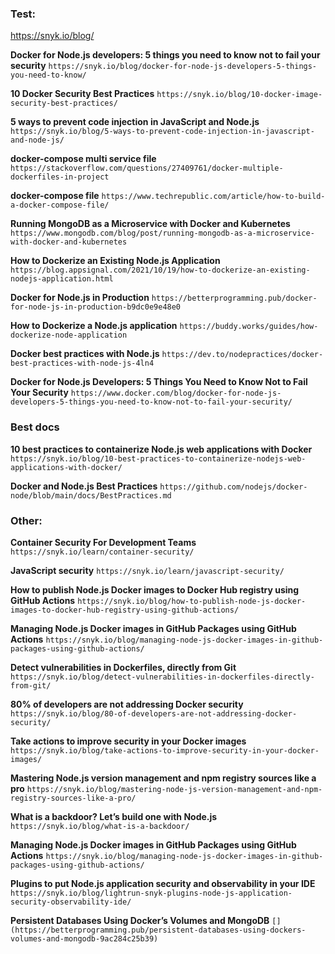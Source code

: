 ### Test:

https://snyk.io/blog/

**Docker for Node.js developers: 5 things you need to know not to fail your security**
``https://snyk.io/blog/docker-for-node-js-developers-5-things-you-need-to-know/``

**10 Docker Security Best Practices**
``https://snyk.io/blog/10-docker-image-security-best-practices/``

**5 ways to prevent code injection in JavaScript and Node.js**
``https://snyk.io/blog/5-ways-to-prevent-code-injection-in-javascript-and-node-js/``


**docker-compose multi service file**
``https://stackoverflow.com/questions/27409761/docker-multiple-dockerfiles-in-project``

**docker-compose file**
``https://www.techrepublic.com/article/how-to-build-a-docker-compose-file/``


**Running MongoDB as a Microservice with Docker and Kubernetes**
``https://www.mongodb.com/blog/post/running-mongodb-as-a-microservice-with-docker-and-kubernetes``

**How to Dockerize an Existing Node.js Application**
``https://blog.appsignal.com/2021/10/19/how-to-dockerize-an-existing-nodejs-application.html``

**Docker for Node.js in Production**
``https://betterprogramming.pub/docker-for-node-js-in-production-b9dc0e9e48e0``


**How to Dockerize a Node.js application**
``https://buddy.works/guides/how-dockerize-node-application``

**Docker best practices with Node.js**
``https://dev.to/nodepractices/docker-best-practices-with-node-js-4ln4``

**Docker for Node.js Developers: 5 Things You Need to Know Not to Fail Your Security**
``https://www.docker.com/blog/docker-for-node-js-developers-5-things-you-need-to-know-not-to-fail-your-security/``

### Best docs

**10 best practices to containerize Node.js web applications with Docker**
``https://snyk.io/blog/10-best-practices-to-containerize-nodejs-web-applications-with-docker/``

**Docker and Node.js Best Practices**
``https://github.com/nodejs/docker-node/blob/main/docs/BestPractices.md``



### Other:

**Container Security For Development Teams**
``https://snyk.io/learn/container-security/``

**JavaScript security**
``https://snyk.io/learn/javascript-security/``


**How to publish Node.js Docker images to Docker Hub registry using GitHub Actions**
``https://snyk.io/blog/how-to-publish-node-js-docker-images-to-docker-hub-registry-using-github-actions/``

**Managing Node.js Docker images in GitHub Packages using GitHub Actions**
``https://snyk.io/blog/managing-node-js-docker-images-in-github-packages-using-github-actions/``

**Detect vulnerabilities in Dockerfiles, directly from Git**
``https://snyk.io/blog/detect-vulnerabilities-in-dockerfiles-directly-from-git/``

**80% of developers are not addressing Docker security**
``https://snyk.io/blog/80-of-developers-are-not-addressing-docker-security/``

**Take actions to improve security in your Docker images**
``https://snyk.io/blog/take-actions-to-improve-security-in-your-docker-images/``

**Mastering Node.js version management and npm registry sources like a pro**
``https://snyk.io/blog/mastering-node-js-version-management-and-npm-registry-sources-like-a-pro/``

**What is a backdoor? Let’s build one with Node.js**
``https://snyk.io/blog/what-is-a-backdoor/``

**Managing Node.js Docker images in GitHub Packages using GitHub Actions**
``https://snyk.io/blog/managing-node-js-docker-images-in-github-packages-using-github-actions/``

**Plugins to put Node.js application security and observability in your IDE**
``https://snyk.io/blog/lightrun-snyk-plugins-node-js-application-security-observability-ide/``

**Persistent Databases Using Docker’s Volumes and MongoDB**
``[] (https://betterprogramming.pub/persistent-databases-using-dockers-volumes-and-mongodb-9ac284c25b39)``
